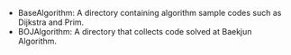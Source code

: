 - BaseAlgorithm: A directory containing algorithm sample codes such as Dijkstra and Prim.
- BOJAlgorithm: A directory that collects code solved at Baekjun Algorithm.



